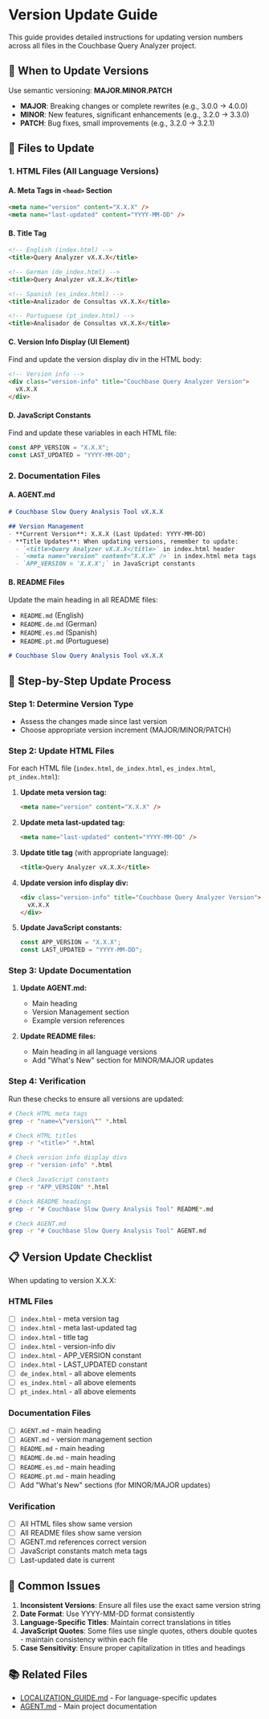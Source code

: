 # Version Update Guide

This guide provides detailed instructions for updating version numbers across all files in the Couchbase Query Analyzer project.

## 🎯 When to Update Versions

Use semantic versioning: **MAJOR.MINOR.PATCH**

- **MAJOR**: Breaking changes or complete rewrites (e.g., 3.0.0 → 4.0.0)
- **MINOR**: New features, significant enhancements (e.g., 3.2.0 → 3.3.0)  
- **PATCH**: Bug fixes, small improvements (e.g., 3.2.0 → 3.2.1)

## 📝 Files to Update

### 1. HTML Files (All Language Versions)

#### A. Meta Tags in `<head>` Section
```html
<meta name="version" content="X.X.X" />
<meta name="last-updated" content="YYYY-MM-DD" />
```

#### B. Title Tag
```html
<!-- English (index.html) -->
<title>Query Analyzer vX.X.X</title>

<!-- German (de_index.html) -->
<title>Query Analyzer vX.X.X</title>

<!-- Spanish (es_index.html) -->
<title>Analizador de Consultas vX.X.X</title>

<!-- Portuguese (pt_index.html) -->
<title>Analisador de Consultas vX.X.X</title>
```

#### C. Version Info Display (UI Element)
Find and update the version display div in the HTML body:
```html
<!-- Version info -->
<div class="version-info" title="Couchbase Query Analyzer Version">
  vX.X.X
</div>
```

#### D. JavaScript Constants
Find and update these variables in each HTML file:
```javascript
const APP_VERSION = "X.X.X";
const LAST_UPDATED = "YYYY-MM-DD";
```

### 2. Documentation Files

#### A. AGENT.md
```markdown
# Couchbase Slow Query Analysis Tool vX.X.X

## Version Management
- **Current Version**: X.X.X (Last Updated: YYYY-MM-DD)
- **Title Updates**: When updating versions, remember to update:
  - `<title>Query Analyzer vX.X.X</title>` in index.html header
  - `<meta name="version" content="X.X.X" />` in index.html meta tags
  - `APP_VERSION = 'X.X.X';` in JavaScript constants
```

#### B. README Files
Update the main heading in all README files:
- `README.md` (English)
- `README.de.md` (German)  
- `README.es.md` (Spanish)
- `README.pt.md` (Portuguese)

```markdown
# Couchbase Slow Query Analysis Tool vX.X.X
```

## 🔄 Step-by-Step Update Process

### Step 1: Determine Version Type
- Assess the changes made since last version
- Choose appropriate version increment (MAJOR/MINOR/PATCH)

### Step 2: Update HTML Files
For each HTML file (`index.html`, `de_index.html`, `es_index.html`, `pt_index.html`):

1. **Update meta version tag:**
   ```html
   <meta name="version" content="X.X.X" />
   ```

2. **Update meta last-updated tag:**
   ```html
   <meta name="last-updated" content="YYYY-MM-DD" />
   ```

3. **Update title tag** (with appropriate language):
   ```html
   <title>Query Analyzer vX.X.X</title>
   ```

4. **Update version info display div:**
   ```html
   <div class="version-info" title="Couchbase Query Analyzer Version">
     vX.X.X
   </div>
   ```

5. **Update JavaScript constants:**
   ```javascript
   const APP_VERSION = "X.X.X";
   const LAST_UPDATED = "YYYY-MM-DD";
   ```

### Step 3: Update Documentation

1. **Update AGENT.md:**
   - Main heading
   - Version Management section
   - Example version references

2. **Update README files:**
   - Main heading in all language versions
   - Add "What's New" section for MINOR/MAJOR updates

### Step 4: Verification

Run these checks to ensure all versions are updated:

```bash
# Check HTML meta tags
grep -r "name=\"version\"" *.html

# Check HTML titles  
grep -r "<title>" *.html

# Check version info display divs
grep -r "version-info" *.html

# Check JavaScript constants
grep -r "APP_VERSION" *.html

# Check README headings
grep -r "# Couchbase Slow Query Analysis Tool" README*.md

# Check AGENT.md
grep -r "# Couchbase Slow Query Analysis Tool" AGENT.md
```

## 📋 Version Update Checklist

When updating to version X.X.X:

### HTML Files
- [ ] `index.html` - meta version tag
- [ ] `index.html` - meta last-updated tag  
- [ ] `index.html` - title tag
- [ ] `index.html` - version-info div
- [ ] `index.html` - APP_VERSION constant
- [ ] `index.html` - LAST_UPDATED constant
- [ ] `de_index.html` - all above elements
- [ ] `es_index.html` - all above elements  
- [ ] `pt_index.html` - all above elements

### Documentation Files
- [ ] `AGENT.md` - main heading
- [ ] `AGENT.md` - version management section
- [ ] `README.md` - main heading
- [ ] `README.de.md` - main heading
- [ ] `README.es.md` - main heading
- [ ] `README.pt.md` - main heading
- [ ] Add "What's New" sections (for MINOR/MAJOR updates)

### Verification
- [ ] All HTML files show same version
- [ ] All README files show same version
- [ ] AGENT.md references correct version
- [ ] JavaScript constants match meta tags
- [ ] Last-updated date is current

## 🚨 Common Issues

1. **Inconsistent Versions**: Ensure all files use the exact same version string
2. **Date Format**: Use YYYY-MM-DD format consistently
3. **Language-Specific Titles**: Maintain correct translations in titles
4. **JavaScript Quotes**: Some files use single quotes, others double quotes - maintain consistency within each file
5. **Case Sensitivity**: Ensure proper capitalization in titles and headings

## 📚 Related Files

- [LOCALIZATION_GUIDE.md](LOCALIZATION_GUIDE.md) - For language-specific updates
- [AGENT.md](../AGENT.md) - Main project documentation
